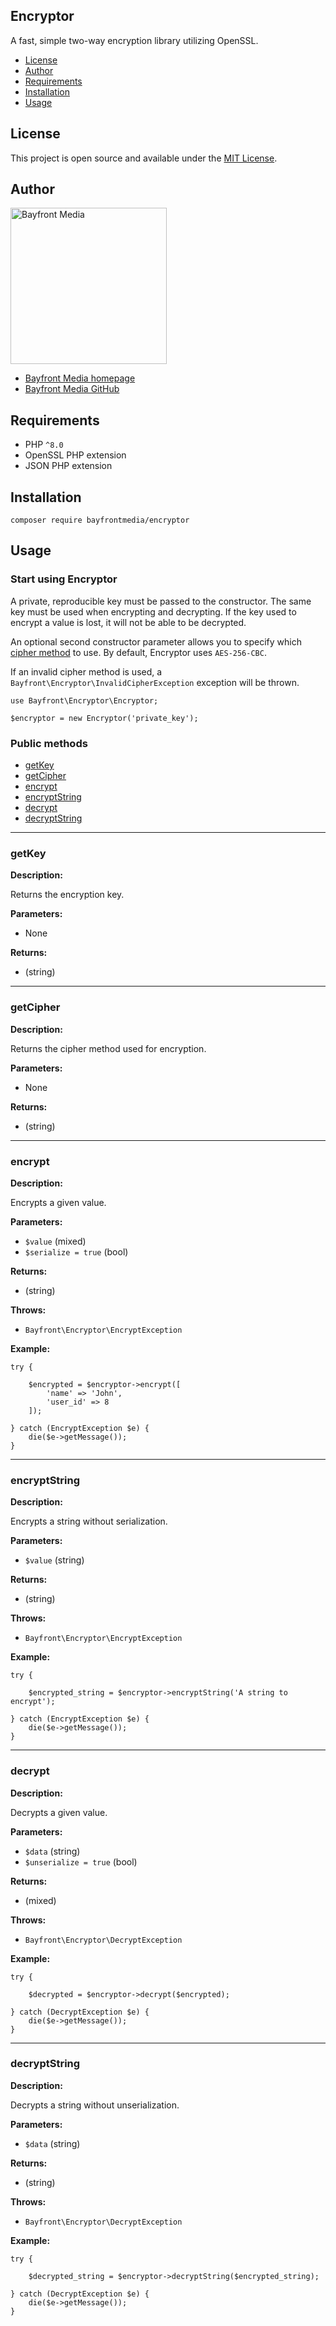 ## Encryptor

A fast, simple two-way encryption library utilizing OpenSSL.

- [License](#license)
- [Author](#author)
- [Requirements](#requirements)
- [Installation](#installation)
- [Usage](#usage)

## License

This project is open source and available under the [MIT License](LICENSE).

## Author

<img src="https://cdn1.onbayfront.com/bfm/brand/bfm-logo.svg" alt="Bayfront Media" width="250" />

- [Bayfront Media homepage](https://www.bayfrontmedia.com?utm_source=github&amp;utm_medium=direct)
- [Bayfront Media GitHub](https://github.com/bayfrontmedia)

## Requirements

* PHP `^8.0`
* OpenSSL PHP extension
* JSON PHP extension

## Installation

```
composer require bayfrontmedia/encryptor
```

## Usage

### Start using Encryptor

A private, reproducible key must be passed to the constructor. 
The same key must be used when encrypting and decrypting.
If the key used to encrypt a value is lost, it will not be able to be decrypted.

An optional second constructor parameter allows you to specify which [cipher method](https://www.php.net/manual/en/function.openssl-get-cipher-methods.php) to use.
By default, Encryptor uses `AES-256-CBC`.

If an invalid cipher method is used, a `Bayfront\Encryptor\InvalidCipherException` exception will be thrown.

```
use Bayfront\Encryptor\Encryptor;

$encryptor = new Encryptor('private_key');
```

### Public methods

- [getKey](#getkey)
- [getCipher](#getcipher)
- [encrypt](#encrypt)
- [encryptString](#encryptstring)
- [decrypt](#decrypt)
- [decryptString](#decryptstring)

<hr />

### getKey

**Description:**

Returns the encryption key.

**Parameters:**

- None

**Returns:**

- (string)

<hr />

### getCipher

**Description:**

Returns the cipher method used for encryption.

**Parameters:**

- None

**Returns:**

- (string)

<hr />

### encrypt

**Description:**

Encrypts a given value. 

**Parameters:**

- `$value` (mixed)
- `$serialize = true` (bool)

**Returns:**

- (string)

**Throws:**

- `Bayfront\Encryptor\EncryptException`

**Example:**

```
try {

    $encrypted = $encryptor->encrypt([
        'name' => 'John',
        'user_id' => 8
    ]);

} catch (EncryptException $e) {
    die($e->getMessage());
}
```

<hr />

### encryptString

**Description:**

Encrypts a string without serialization. 

**Parameters:**

- `$value` (string)

**Returns:**

- (string)

**Throws:**

- `Bayfront\Encryptor\EncryptException`

**Example:**

```
try {

    $encrypted_string = $encryptor->encryptString('A string to encrypt');

} catch (EncryptException $e) {
    die($e->getMessage());
}
```

<hr />

### decrypt

**Description:**

Decrypts a given value. 

**Parameters:**

- `$data` (string)
- `$unserialize = true` (bool)

**Returns:**

- (mixed)

**Throws:**

- `Bayfront\Encryptor\DecryptException`

**Example:**

```
try {

    $decrypted = $encryptor->decrypt($encrypted);

} catch (DecryptException $e) {
    die($e->getMessage());
}
```

<hr />

### decryptString

**Description:**

Decrypts a string without unserialization. 

**Parameters:**

- `$data` (string)

**Returns:**

- (string)

**Throws:**

- `Bayfront\Encryptor\DecryptException`

**Example:**

```
try {

    $decrypted_string = $encryptor->decryptString($encrypted_string);

} catch (DecryptException $e) {
    die($e->getMessage());
}
```